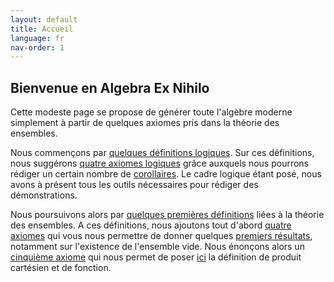 ```yaml
---
layout: default
title: Accueil
language: fr
nav-order: 1
---
```


## Bienvenue en Algebra Ex Nihilo

Cette modeste page se propose de générer toute l'algèbre moderne simplement à partir de quelques axiomes pris dans la théorie des ensembles.

Nous commençons par [quelques définitions logiques](logic_def.md). Sur ces définitions, nous suggérons [quatre axiomes logiques](logic_axm.md) grâce auxquels nous pourrons rédiger un certain nombre de [corollaires](logic_cor.md). Le cadre logique étant posé, nous avons à présent tous les outils nécessaires pour rédiger des démonstrations.

Nous poursuivons alors par [quelques premières définitions](set_def.md) liées à la théorie des ensembles. A ces définitions, nous ajoutons tout d'abord [quatre axiomes](set_axm1.md) qui vous nous permettre de donner quelques [premiers résultats](set_res1.md), notamment sur l'existence de l'ensemble vide. Nous énonçons alors un [cinquième axiome](set_axm2.md) qui nous permet de poser [ici](set_res2.md) la définition de produit cartésien et de fonction.
